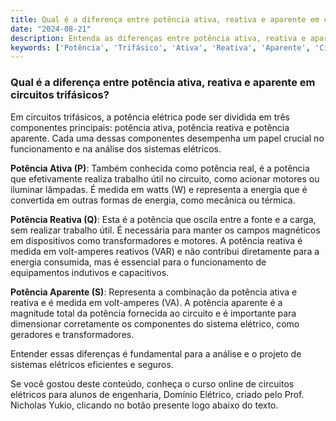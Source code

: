 ```yaml
---
title: Qual é a diferença entre potência ativa, reativa e aparente em circuitos trifásicos?
date: "2024-08-21"
description: Entenda as diferenças entre potência ativa, reativa e aparente em circuitos trifásicos.
keywords: ['Potência', 'Trifásico', 'Ativa', 'Reativa', 'Aparente', 'Circuitos Elétricos']
---
```


### Qual é a diferença entre potência ativa, reativa e aparente em circuitos trifásicos?

Em circuitos trifásicos, a potência elétrica pode ser dividida em três componentes principais: potência ativa, potência reativa e potência aparente. Cada uma dessas componentes desempenha um papel crucial no funcionamento e na análise dos sistemas elétricos.

**Potência Ativa (P)**: Também conhecida como potência real, é a potência que efetivamente realiza trabalho útil no circuito, como acionar motores ou iluminar lâmpadas. É medida em watts (W) e representa a energia que é convertida em outras formas de energia, como mecânica ou térmica.

**Potência Reativa (Q)**: Esta é a potência que oscila entre a fonte e a carga, sem realizar trabalho útil. É necessária para manter os campos magnéticos em dispositivos como transformadores e motores. A potência reativa é medida em volt-amperes reativos (VAR) e não contribui diretamente para a energia consumida, mas é essencial para o funcionamento de equipamentos indutivos e capacitivos.

**Potência Aparente (S)**: Representa a combinação da potência ativa e reativa e é medida em volt-amperes (VA). A potência aparente é a magnitude total da potência fornecida ao circuito e é importante para dimensionar corretamente os componentes do sistema elétrico, como geradores e transformadores.

Entender essas diferenças é fundamental para a análise e o projeto de sistemas elétricos eficientes e seguros.

Se você gostou deste conteúdo, conheça o curso online de circuitos elétricos para alunos de engenharia, Domínio Elétrico, criado pelo Prof. Nicholas Yukio, clicando no botão presente logo abaixo do texto.